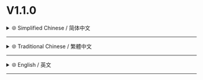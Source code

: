 # V1.1.0

<details>
<summary>🌐 Simplified Chinese / 简体中文</summary>

- **🎵 全新功能 - 菜单栏乐曲随行**
    - **✨ 智能感知播放** - 新增「菜单栏乐曲随行」功能 可在菜单栏实时显示来自 **Spotify/Apple Music** 正在播放的曲目信息
    - **💡 智能状态感知** - 智能检测相关音乐应用的运行状态 仅在应用运行时才激活信息更新 并在应用关闭后自动暂停 **极致优化**闲置时的资源消耗
    - **💾 偏好持久记忆** - 功能的启用/禁用状态会**自动保存** 即使配置重载后 也会自动恢复用户上次的设定
    - **🎛️ 快捷显示控制** - 通过 `⇪ + ⌃ + S` 快捷键 **轻松切换**功能的启用与禁用状态
    - **✏️ 客制显示调校** - 新增 `MUSIC_TRACK_DISPLAY_MAX_LENGTH` 配置项 支持自定义菜单栏乐曲信息的**最大显示长度** 满足个性化需求
    - **😶 默认静默状态** - 功能在首次加载配置时 将默认为**禁用**状态 避免不必要的打扰

- **🧰 功能增强优化**
    - **🚀 快速应用扩展** - 「应用快速启动器」列表中新增对了「**系统设置 & 活动监视器」**的快速启动支持

- **🛠️ 底层逻辑优化**
    - **🛡️ 休眠逻辑调整** - 「系统防休眠」的快捷键已调整为 `⇪ + ⌃ + P` 并优化了在配置退出时的清理逻辑 确保状态被正确重置 释放系统资源
    - **📝 MD 模式精进** - 统一并优化了 Markdown 各格式化操作的内部实现 采用更通用的辅助函数

</details>

---

<details>
<summary>🌐 Traditional Chinese / 繁體中文</summary>

- **🎵 全新功能 - 選單列樂曲隨行**
    - **✨ 智慧感知播放** - 新增「選單列樂曲隨行」功能 可在選單列即時顯示來自 **Spotify/Apple Music** 正在播放的曲目資訊
    - **💡 智慧狀態感知** - 智慧偵測相關音樂應用程式的執行狀態 僅在應用程式執行時才啟用資訊更新 並在應用程式關閉後自動暫停 **極致最佳化**閒置時的資源消耗
    - **💾 偏好設定記憶** - 功能的啟用/停用狀態會**自動儲存** 即使設定檔重新載入後 也會自動恢復使用者上次的設定
    - **🎛️ 快捷顯示控制** - 透過 `⇪ + ⌃ + S` 快捷鍵 **輕鬆切換**功能的啟用與停用狀態
    - **✏️ 客製顯示調整** - 新增 `MUSIC_TRACK_DISPLAY_MAX_LENGTH` 設定項 支援自訂選單列樂曲資訊的**最大顯示長度** 滿足個人化需求
    - **😶 預設停用狀態** - 功能在首次載入設定檔時，將預設為**停用**狀態，避免不必要的干擾

- **🧰 功能增強優化**
    - **🚀 快速應用擴充** - 「程式快速啟動器」清單中新增對「**系統設定 & 活動監視器**」的快速啟動支援

- **🛠️ 底層邏輯優化**
    - **🛡️ 休眠邏輯調整** - 「系統防止休眠」的快捷鍵已調整為 `⇪ + ⌃ + P` 並最佳化了在設定關閉時的清理邏輯 確保狀態被正確重設 釋放系統資源
    - **📝 MD 模式精進** - 統一並最佳化了 Markdown 各種格式化操作的內部實作 採用更通用的輔助函式

</details>

---

<details>
<summary>🌐 English / 英文</summary>

- **🎵 New Feature - Now Playing Menu Bar**
    - **✨ Real-time Track Display** - Introduced the "Now Playing Menu Bar" feature, displaying real-time track information for currently playing songs from **Spotify/Apple Music** directly on your menu bar.
    - **💡 Smart Status Detection** - Intelligently detects the running status of supported music applications, activating updates only when an app is running and automatically pausing upon closure, **drastically optimizing** resource consumption during idle periods.
    - **💾 Persistent Preferences** - The feature's enabled/disabled state is **automatically saved**, ensuring it restores to the user's last setting even after configuration reloads.
    - **🎛️ Quick Toggle Control** - **Easily toggle** the feature's enabled/disabled state using the `⇪ + ⌃ + S` shortcut.
    - **✏️ Customizable Display Length** - Added the `MUSIC_TRACK_DISPLAY_MAX_LENGTH` configuration option, allowing users to customize the **maximum display length** of track information on the menu bar to better suit their preferences.
    - **😶 Disabled by Default** - The feature is **disabled** by default upon initial configuration load to prevent unnecessary interruptions.

- **🧰 Feature Enhancements & Optimizations**
    - **🚀 Expanded Quick Launch Support** - Added quick launch support for '**System Settings & Activity Monitor**' to the 'Application Quick Launcher' list.

- **🛠️ Under-the-Hood Enhancements**
    - **🛡️ System Stay-Awake Refinement** - The shortcut for 'System Stay-Awake' is now `⇪ + ⌃ + P`, and cleanup logic upon configuration exit has been optimized to ensure the state is correctly reset and system resources are reliably freed.
    - **📝 Markdown Formatting Refinement** - Unified and optimized the internal implementation of various Markdown formatting operations by adopting more generic helper functions.

</details>

---
